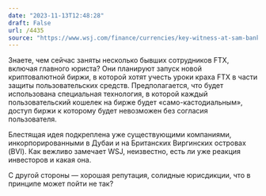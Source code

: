 ```yaml
---
date: "2023-11-13T12:48:28"
draft: False
url: /4435
source: "https://www.wsj.com/finance/currencies/key-witness-at-sam-bankman-fried-trial-to-launch-new-crypto-exchange-80d1edce"
---
```


Знаете, чем сейчас заняты несколько бывших сотрудников FTX, включая главного юриста? Они планируют запуск новой криптовалютной биржи, в которой хотят учесть уроки краха FTX в части защиты пользовательских средств. Предполагается, что будет использована специальная технология, в которой каждый пользовательский кошелек на бирже будет «само-кастодиальным», доступ биржи к которому будет невозможен без согласия пользователя.

Блестящая идея подкреплена уже существующими компаниями, инкорпорированными в Дубаи и на Британских Виргинских островах (BVI). Как вежливо замечает WSJ, неизвестно, есть ли уже реакция инвесторов и какая она.

С другой стороны — хорошая репутация, солидные юрисдикции, что в принципе может пойти не так?
